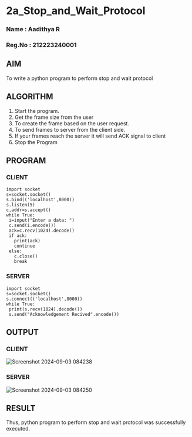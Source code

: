 # 2a_Stop_and_Wait_Protocol
### Name : Aadithya R
### Reg.No : 212223240001
## AIM 
To write a python program to perform stop and wait protocol
## ALGORITHM
1. Start the program.
2. Get the frame size from the user
3. To create the frame based on the user request.
4. To send frames to server from the client side.
5. If your frames reach the server it will send ACK signal to client
6. Stop the Program
## PROGRAM
### CLIENT
```
import socket
s=socket.socket()
s.bind(('localhost',8000))
s.listen(5)
c,addr=s.accept()
while True:
 i=input("Enter a data: ")
 c.send(i.encode())
 ack=c.recv(1024).decode()
 if ack:
   print(ack)
   continue
 else:
   c.close()
   break
```
### SERVER
```
import socket
s=socket.socket()
s.connect(('localhost',8000))
while True:
 print(s.recv(1024).decode())
 s.send("Acknowledgement Recived".encode())
```
## OUTPUT
### CLIENT
![Screenshot 2024-09-03 084238](https://github.com/user-attachments/assets/53924fd2-98be-47af-bdbb-c293312d1947)


### SERVER
![Screenshot 2024-09-03 084250](https://github.com/user-attachments/assets/a074fd69-d02c-4763-ab7a-d0261f015fe6)

## RESULT
Thus, python program to perform stop and wait protocol was successfully executed.
